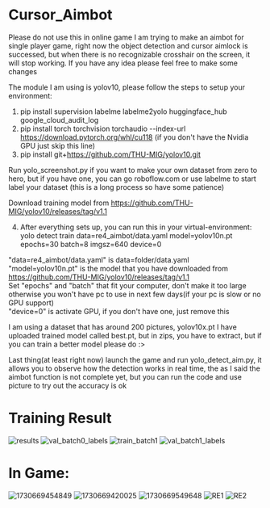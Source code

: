 # Cursor_Aimbot
Please do not use this in online game
I am trying to make an aimbot for single player game, right now the object detection and cursor aimlock is successed, but when there is no recognizable crosshair on the screen, it will stop working.
If you have any idea please feel free to make some changes

The module I am using is yolov10, please follow the steps to setup your environment:

1. pip install supervision labelme  labelme2yolo huggingface_hub google_cloud_audit_log
2. pip install torch torchvision torchaudio --index-url https://download.pytorch.org/whl/cu118  (if you don't have the Nvidia GPU just skip this line)
3. pip install git+https://github.com/THU-MIG/yolov10.git

Run yolo_screenshot.py if you want to make your own dataset from zero to hero, but if you have one, you can go roboflow.com or use labelme to start label your dataset (this is a long process so have some patience)

Download training model from https://github.com/THU-MIG/yolov10/releases/tag/v1.1

4. After everything sets up, you can run this in your virtual-environment: yolo detect train data=re4_aimbot/data.yaml model=yolov10n.pt epochs=30 batch=8 imgsz=640 device=0
   
"data=re4_aimbot/data.yaml" is data=folder/data.yaml    
"model=yolov10n.pt" is the model that you have downloaded from https://github.com/THU-MIG/yolov10/releases/tag/v1.1    
Set "epochs" and "batch" that fit your computer, don't make it too large otherwise you won't have pc to use in next few days(if your pc is slow or no GPU support)    
"device=0" is activate GPU, if you don't have one, just remove this     

I am using a dataset that has around 200 pictures, yolov10x.pt
I have uploaded trained model called best.pt, but in zips, you have to extract, but if you can train a better model please do :>

Last thing(at least right now) launch the game and run yolo_detect_aim.py, it allows you to observe how the detection works in real time, the as I said the aimbot function is not complete yet, but you can run the code and use picture to try out
the accuracy is ok

# Training Result
![results](https://github.com/user-attachments/assets/02e52971-3393-4139-a77c-66d0fb163cb3)
![val_batch0_labels](https://github.com/user-attachments/assets/002de4fe-2863-483f-ad57-ba11126ef4d4)
![train_batch1](https://github.com/user-attachments/assets/d6f4da40-92eb-4791-bb22-fd902a30d3a5)
![val_batch1_labels](https://github.com/user-attachments/assets/3261712e-d2d5-47c3-8a9f-197358993234)

# In Game:
![1730669454849](https://github.com/user-attachments/assets/ef751369-72dc-4537-8204-a808ec5953de)
![1730669420025](https://github.com/user-attachments/assets/49562c85-9b53-4c36-9a93-df7738ea46a7)
![1730669549648](https://github.com/user-attachments/assets/5c3a26c9-d467-41ab-9ad9-0e84e12a5bd3)
![RE1](https://github.com/user-attachments/assets/81d2dd2a-3820-416e-8a5a-24e8d42fd77a)
![RE2](https://github.com/user-attachments/assets/076a9177-65f8-4478-a642-be7d5a11862d)



